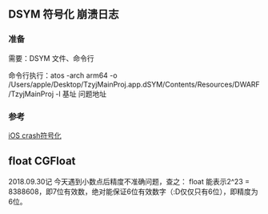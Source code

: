 ## DSYM 符号化 崩溃日志
### 准备
需要：DSYM 文件、命令行

命令行执行：atos -arch arm64 -o /Users/apple/Desktop/TzyjMainProj.app.dSYM/Contents/Resources/DWARF/TzyjMainProj -l  基址 问题地址

### 参考
[iOS crash符号化](https://www.jianshu.com/p/e2331a1ed62c)

## float CGFloat
2018.09.30记
今天遇到小数点后精度不准确问题，查之：
float 能表示2^23 = 8388608，即7位有效数，绝对能保证6位有效数字（:D仅仅只有6位），即精度为6位。<br>


